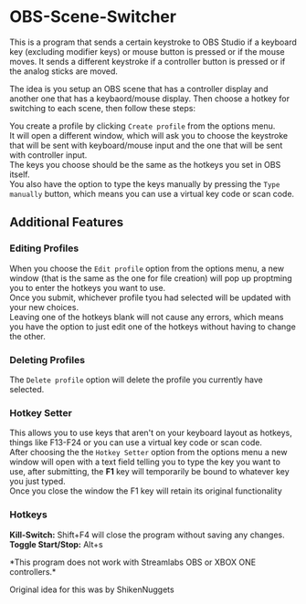 # OBS-Scene-Switcher
This is a program that sends a certain keystroke to OBS Studio if a keyboard key (excluding modifier keys) or mouse button is pressed or if the mouse moves. It sends a different keystroke if a controller button is pressed or if the analog sticks are moved.

The idea is you setup an OBS scene that has a controller display and another one that has a keybaord/mouse display. Then choose a hotkey for switching to each scene, then follow these steps:

You create a profile by clicking `Create profile` from the options menu.\
It will open a different window, which will ask you to choose the keystroke that will be sent with keyboard/mouse input and the one that will be sent with controller input.\
The keys you choose should be the same as the hotkeys you set in OBS itself.\
You also have the option to type the keys manually by pressing the `Type manually` button, which means you can use a virtual key code or scan code.

## Additional Features

### Editing Profiles

When you choose the `Edit profile` option from the options menu, a new window (that is the same as the one for file creation) will pop up proptming you to enter the hotkeys you want to use.\
Once you submit, whichever profile tyou had selected will be updated with your new choices.\
Leaving one of the hotkeys blank will not cause any errors, which means you have the option to just edit one of the hotkeys without having to change the other.

### Deleting Profiles

The `Delete profile` option will delete the profile you currently have selected.

### Hotkey Setter

This allows you to use keys that aren't on your keyboard layout as hotkeys, things like F13-F24 or you can use a virtual key code or scan code.\
After choosing the the `Hotkey Setter` option from the options menu a new window will open with a text field telling you to type the key you want to use, after submitting, the **F1** key will temporarily be bound to whatever key you just typed.\
Once you close the window the F1 key will retain its original functionality

### Hotkeys

**Kill-Switch:** Shift+F4 will close the program without saving any changes.\
**Toggle Start/Stop:** Alt+s

\*This program does not work with Streamlabs OBS or XBOX ONE controllers.*

Original idea for this was by ShikenNuggets
